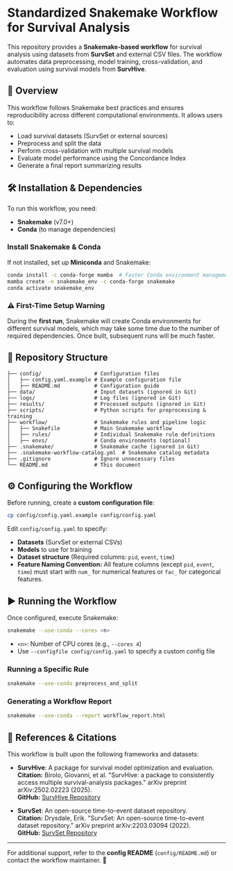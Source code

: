 # Standardized Snakemake Workflow for Survival Analysis

This repository provides a **Snakemake-based workflow** for survival analysis using datasets from **SurvSet** and external CSV files. The workflow automates data preprocessing, model training, cross-validation, and evaluation using survival models from **SurvHive**.

## 🚀 Overview
This workflow follows Snakemake best practices and ensures reproducibility across different computational environments. It allows users to:
- Load survival datasets (SurvSet or external sources)
- Preprocess and split the data
- Perform cross-validation with multiple survival models
- Evaluate model performance using the Concordance Index
- Generate a final report summarizing results

## 🛠️ Installation & Dependencies
To run this workflow, you need:
- **Snakemake** (v7.0+)
- **Conda** (to manage dependencies)

### Install Snakemake & Conda
If not installed, set up **Miniconda** and Snakemake:
```bash
conda install -c conda-forge mamba  # Faster Conda environment management
mamba create -n snakemake_env -c conda-forge snakemake
conda activate snakemake_env
```

### ⚠️ First-Time Setup Warning
During the **first run**, Snakemake will create Conda environments for different survival models, which may take some time due to the number of required dependencies. Once built, subsequent runs will be much faster.

## 📂 Repository Structure
```
├── config/                 # Configuration files
│   ├── config.yaml.example # Example configuration file
│   ├── README.md           # Configuration guide
├── data/                   # Input datasets (ignored in Git)
├── logs/                   # Log files (ignored in Git)
├── results/                # Processed outputs (ignored in Git)
├── scripts/                # Python scripts for preprocessing & training
├── workflow/               # Snakemake rules and pipeline logic
│   ├── Snakefile           # Main Snakemake workflow
│   ├── rules/              # Individual Snakemake rule definitions
│   ├── envs/               # Conda environments (optional)
├── .snakemake/             # Snakemake cache (ignored in Git)
├── .snakemake-workflow-catalog.yml  # Snakemake catalog metadata
├── .gitignore              # Ignore unnecessary files
└── README.md               # This document
```

## ⚙️ Configuring the Workflow
Before running, create a **custom configuration file**:
```bash
cp config/config.yaml.example config/config.yaml
```
Edit `config/config.yaml` to specify:
- **Datasets** (SurvSet or external CSVs)
- **Models** to use for training
- **Dataset structure** (Required columns: `pid`, `event`, `time`)
- **Feature Naming Convention:** All feature columns (except `pid`, `event`, `time`) must start with `num_` for numerical features or `fac_` for categorical features.

## ▶️ Running the Workflow
Once configured, execute Snakemake:
```bash
snakemake --use-conda --cores <n>
```
- `<n>`: Number of CPU cores (e.g., `--cores 4`)
- Use `--configfile config/config.yaml` to specify a custom config file

### Running a Specific Rule
```bash
snakemake --use-conda preprocess_and_split
```

### Generating a Workflow Report
```bash
snakemake --use-conda --report workflow_report.html
```

## 📖 References & Citations
This workflow is built upon the following frameworks and datasets:

- **SurvHive**: A package for survival model optimization and evaluation.  
  **Citation:** Birolo, Giovanni, et al. "SurvHive: a package to consistently access multiple survival-analysis packages." arXiv preprint arXiv:2502.02223 (2025).  
  **GitHub:** [SurvHive Repository](https://github.com/compbiomed-unito/survhive)

- **SurvSet**: An open-source time-to-event dataset repository.  
  **Citation:** Drysdale, Erik. "SurvSet: An open-source time-to-event dataset repository." arXiv preprint arXiv:2203.03094 (2022).  
  **GitHub:** [SurvSet Repository](https://github.com/ErikinBC/SurvSet)

---
For additional support, refer to the **config README** (`config/README.md`) or contact the workflow maintainer. 🚀


